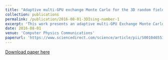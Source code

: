 ```yaml
---
title: "Adaptive multi-GPU exchange Monte Carlo for the 3D random field Ising model"
collection: publications
permalink: /publication/2016-08-01-3DIsing-number-1
excerpt: 'This work presents an adaptive multi-GPU Exchange Monte Carlo approach for the simulation of the 3D Random Field Ising Model (RFIM).'
date: 2016-08-01
venue: 'Computer Physics Communications'
paperurl: 'https://www.sciencedirect.com/science/article/pii/S0010465516300960'
---
```


[Download paper here](https://reader.elsevier.com/reader/sd/pii/S0010465516300960?token=11F4B36DC49C55B900C791E33278C38E66C0EBDCEF68774D7203D02D81470F4B01C492FF8E008E786717FF26FB361C64&originRegion=us-east-1&originCreation=20220304050140)

